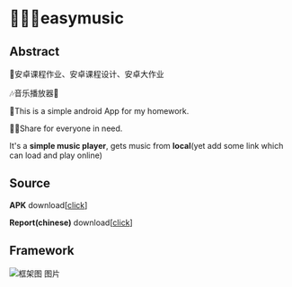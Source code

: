 # 🚴‍♀️🖖easymusic
## Abstract
🙌安卓课程作业、安卓课程设计、安卓大作业

🎶音乐播放器🎼

👋This is a simple android App for my homework.

🏃‍♂️Share for everyone in need.

It's a **simple music player**, gets music from **local**(yet add some link which can load and play online)

## Source
**APK** download[[click](https://wwz.lanzouf.com/id881af)]

**Report(chinese)** download[[click](https://wwz.lanzouf.com/ibFjIirqsxc)]
## Framework   
![框架图 图片](https://img2020.cnblogs.com/blog/1466668/202006/1466668-20200602210137858-1089315215.png)
